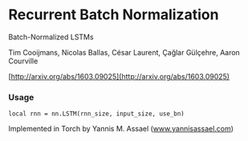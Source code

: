# Recurrent Batch Normalization
Batch-Normalized LSTMs

Tim Cooijmans, Nicolas Ballas, César Laurent, Çağlar Gülçehre, Aaron Courville

[http://arxiv.org/abs/1603.09025](http://arxiv.org/abs/1603.09025)

### Usage
`local rnn = nn.LSTM(rnn_size, input_size, use_bn)`

Implemented in Torch by Yannis M. Assael (www.yannisassael.com)